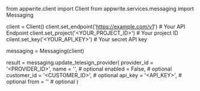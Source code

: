 from appwrite.client import Client
from appwrite.services.messaging import Messaging

client = Client()
client.set_endpoint('https://example.com/v1') # Your API Endpoint
client.set_project('<YOUR_PROJECT_ID>') # Your project ID
client.set_key('<YOUR_API_KEY>') # Your secret API key

messaging = Messaging(client)

result = messaging.update_telesign_provider(
    provider_id = '<PROVIDER_ID>',
    name = '<NAME>', # optional
    enabled = False, # optional
    customer_id = '<CUSTOMER_ID>', # optional
    api_key = '<API_KEY>', # optional
    from = '<FROM>' # optional
)
